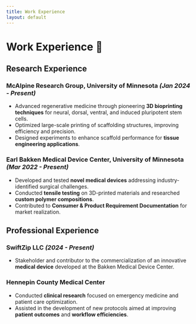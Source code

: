```yaml
---
title: Work Experience
layout: default
---
```


# Work Experience 💼

## **Research Experience**

### McAlpine Research Group, University of Minnesota _(Jan 2024 - Present)_
- Advanced regenerative medicine through pioneering **3D bioprinting techniques** for neural, dorsal, ventral, and induced pluripotent stem cells.
- Optimized large-scale printing of scaffolding structures, improving efficiency and precision.
- Designed experiments to enhance scaffold performance for **tissue engineering applications**.

### Earl Bakken Medical Device Center, University of Minnesota _(Mar 2022 - Present)_
- Developed and tested **novel medical devices** addressing industry-identified surgical challenges.
- Conducted **tensile testing** on 3D-printed materials and researched **custom polymer compositions**.
- Contributed to **Consumer & Product Requirement Documentation** for market realization.

## **Professional Experience**

### SwiftZip LLC _(2024 - Present)_
- Stakeholder and contributor to the commercialization of an innovative **medical device** developed at the Bakken Medical Device Center.

### Hennepin County Medical Center
- Conducted **clinical research** focused on emergency medicine and patient care optimization.
- Assisted in the development of new protocols aimed at improving **patient outcomes** and **workflow efficiencies**.
